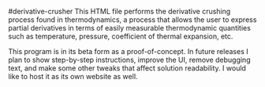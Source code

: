 #derivative-crusher
This HTML file performs the derivative crushing process found in thermodynamics, a process that allows the user to express partial derivatives in terms of easily measurable thermodynamic quantities such as temperature, pressure, coefficient of thermal expansion, etc. 

This program is in its beta form as a proof-of-concept. In future releases I plan to show step-by-step instructions, improve the UI, remove debugging text, and make some other tweaks that affect solution readability. I would like to host it as its own website as well.
